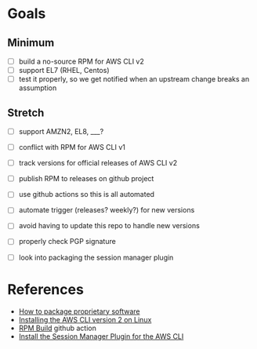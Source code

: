 # Goals

## Minimum

- [ ] build a no-source RPM for AWS CLI v2
- [ ] support EL7 (RHEL, Centos)
- [ ] test it properly, so we get notified when an upstream change breaks an assumption

## Stretch

- [ ] support AMZN2, EL8, ___?
- [ ] conflict with RPM for AWS CLI v1
- [ ] track versions for official releases of AWS CLI v2
- [ ] publish RPM to releases on github project
- [ ] use github actions so this is all automated
- [ ] automate trigger (releases? weekly?) for new versions
- [ ] avoid having to update this repo to handle new versions
- [ ] properly check PGP signature
- [ ] look into packaging the session manager plugin


# References

* [How to package proprietary software](https://developers.redhat.com/blog/2014/12/10/how-to-package-proprietary-software/)
* [Installing the AWS CLI version 2 on Linux](https://docs.aws.amazon.com/cli/latest/userguide/install-cliv2-linux.html)
* [RPM Build](https://github.com/marketplace/actions/rpm-build) github action
* [Install the Session Manager Plugin for the AWS CLI](https://docs.aws.amazon.com/systems-manager/latest/userguide/session-manager-working-with-install-plugin.html)
